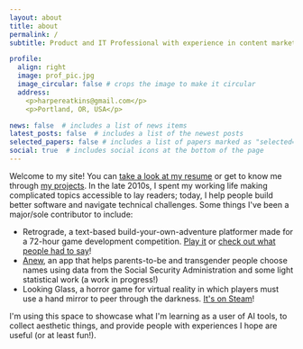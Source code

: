 ```yaml
---
layout: about
title: about
permalink: /
subtitle: Product and IT Professional with experience in content marketing, risk and regulation, and organized labor

profile:
  align: right
  image: prof_pic.jpg
  image_circular: false # crops the image to make it circular
  address:
    <p>harpereatkins@gmail.com</p>
    <p>Portland, OR, USA</p>

news: false  # includes a list of news items
latest_posts: false  # includes a list of the newest posts
selected_papers: false # includes a list of papers marked as "selected={true}"
social: true  # includes social icons at the bottom of the page
---
```


Welcome to my site! You can [take a look at my resume](/cv) or get to know me through [my projects](/projects). In the late 2010s, I spent my working life making complicated topics accessible to lay readers; today, I help people build better software and navigate technical challenges. Some things I've been a major/sole contributor to include:
* Retrograde, a text-based build-your-own-adventure platformer made for a 72-hour game development competition. [Play it](https://wakeless.studio/demos/retrograde/index.html) or [check out what people had to say](https://ldjam.com/events/ludum-dare/41/retrograde/comments)!
* [Anew](http://anew.harperatkins.org), an app that helps parents-to-be and transgender people choose names using data from the Social Security Administration and some light statistical work (a work in progress!)
* Looking Glass, a horror game for virtual reality in which players must use a hand mirror to peer through the darkness. [It's on Steam](https://store.steampowered.com/app/1272530/Looking_Glass/)!

I'm using this space to showcase what I'm learning as a user of AI tools, to collect aesthetic things, and provide people with experiences I hope are useful (or at least fun!).
